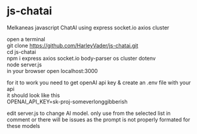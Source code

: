 # js-chatai
Melkaneas javascript ChatAI using express socket.io axios cluster   

open a terminal  
git clone https://github.com/HarleyVader/js-chatai.git  
cd js-chatai  
npm i express axios socket.io body-parser os cluster dotenv  
node server.js  
in your browser open localhost:3000  

for it to work you need to get openAI api key & create an .env file with your api   
it should look like this  
OPENAI_API_KEY=sk-proj-someverlonggibberish  

edit server.js to change AI model. only use from the selected list in comment or there will be issues as the prompt is not properly formated for these models  
